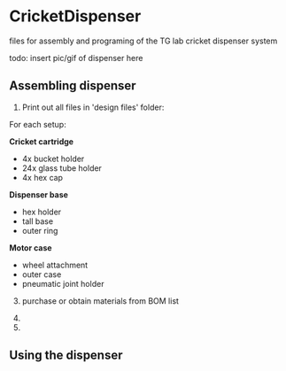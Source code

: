 # CricketDispenser
files for assembly and programing of the TG lab cricket dispenser system

todo: insert pic/gif of dispenser here


## Assembling dispenser
1. Print out all files in 'design files' folder:

For each setup:

**Cricket cartridge**
   - 4x bucket holder
   - 24x glass tube holder
   - 4x hex cap

**Dispenser base**
  - hex holder
  - tall base
  - outer ring

 **Motor case**
   - wheel attachment
   - outer case
   - pneumatic joint holder
  
3. purchase or obtain materials from BOM list

4. 
5. 
   
## Using the dispenser
